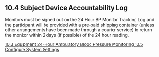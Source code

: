 ## 10.4 Subject Device Accountability Log

Monitors must be signed out on the 24 Hour BP Monitor Tracking Log and the participant will be provided with a pre-paid shipping container (unless other arrangements have been made through a courier service) to return the monitor within 2 days (if possible) of the 24 hour reading.

<div class="center">
<div class="btn-group">
  <a href=":pages_path:/manuals/ambulatory-blood-pressure-monitoring/10-03-equipment.md" class="btn btn-default">
    <span class="glyphicon glyphicon-chevron-left"></span>
    10.3 Equipment
  </a>

  <a href=":pages_path:/manuals/ambulatory-blood-pressure-monitoring" class="btn btn-default">
    <span class="glyphicon glyphicon-chevron-up"></span>
    24-Hour Ambulatory Blood Pressure Monitoring
  </a>

  <a href=":pages_path:/manuals/ambulatory-blood-pressure-monitoring/10-05-configure-system-settings.md" class="btn btn-success">
    10.5 Configure System Settings
    <span class="glyphicon glyphicon-chevron-right"></span>
  </a>
</div>
</div>
